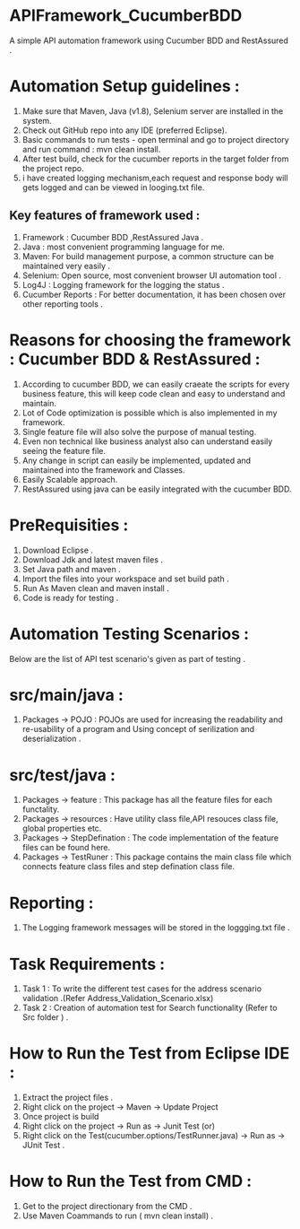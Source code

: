 # APIFramework_CucumberBDD
A simple API automation framework using Cucumber BDD and RestAssured .

# Automation Setup guidelines :
1) Make sure that Maven, Java (v1.8), Selenium server are installed in the system.
2) Check out GitHub repo into any IDE (preferred Eclipse).
3) Basic commands to run tests - open terminal and go to project directory and run command : mvn clean install.
4) After test build, check for the cucumber reports in the target folder from the project repo.
5) i have created logging mechanism,each request and response body will gets logged and  can be viewed in looging.txt file.

## Key features of framework used :
1.	Framework : Cucumber BDD ,RestAssured Java .
2.	Java : most convenient programming language for me.
3.	Maven: For build management purpose, a common structure can be maintained very easily .
4.	Selenium: Open source, most convenient browser UI automation tool .
5.	Log4J  : Logging framework for the logging the status .
6.	Cucumber Reports : For better documentation, it has been chosen over other reporting tools .

# Reasons for choosing the framework : Cucumber BDD & RestAssured :
1.	According to cucumber BDD, we can easily craeate the scripts for every business feature, this will keep code clean and easy to understand and maintain.
2.	Lot of Code optimization is possible which is also implemented in my framework.
3.	Single feature file will also solve the purpose of manual testing.
4.	Even non technical like business analyst also can understand easily seeing the feature file.
5.	Any change in script can easily be implemented, updated and maintained into the framework and Classes.
6.  Easily Scalable approach.
7. RestAssured using java can be easily integrated with the cucumber BDD.


# PreRequisities :
1.	Download Eclipse .
2.	Download Jdk and latest maven files .
3.	Set Java path and maven .
4.	Import the files into your workspace and set build path .
5.	Run As Maven clean and maven install .
6.	Code is ready for testing .

# Automation Testing Scenarios :
Below are the list of API test scenario's given as part of testing .
# src/main/java : 
1.	Packages -> POJO : POJOs are used for increasing the readability and re-usability of a program and Using concept of serilization and deserialization .

# src/test/java : 
1.	Packages -> feature : This package has all the feature files for each functality.
2.	Packages -> resources : Have utility class file,API resouces class file, global properties etc.
3.	Packages -> StepDefination : The code implementation of the feature files can be found here.
4.	Packages -> TestRuner : This package contains the main class file which connects feature class files and step defination class file.


# Reporting :
1.	The Logging framework messages will be stored in the loggging.txt file .

# Task Requirements :
1.	Task 1 : To write the different test cases for the address  scenario validation .(Refer Address_Validation_Scenario.xlsx)
2.	Task 2 : Creation of automation test for Search functionality (Refer to Src folder ) .

# How to Run the Test from Eclipse IDE  :
1. Extract the project files .
2. Right click on the project -> Maven -> Update Project
3. Once project is build 
4. Right click on the project -> Run as -> Junit Test (or)
5. Right click on the Test(cucumber.options/TestRunner.java) -> Run as -> JUnit Test .
  
# How to Run the Test from CMD  :
1. Get to the project directionary from the CMD .
2. Use Maven Coammands to run ( mvn clean install) .



